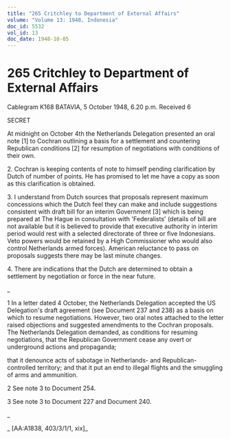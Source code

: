 ```yaml
---
title: "265 Critchley to Department of External Affairs"
volume: "Volume 13: 1948, Indonesia"
doc_id: 5532
vol_id: 13
doc_date: 1948-10-05
---
```


# 265 Critchley to Department of External Affairs

Cablegram K168 BATAVIA, 5 October 1948, 6.20 p.m. Received 6

SECRET

At midnight on October 4th the Netherlands Delegation presented an oral note [1] to Cochran outlining a basis for a settlement and countering Republican conditions [2] for resumption of negotiations with conditions of their own.

2\. Cochran is keeping contents of note to himself pending clarification by Dutch of number of points. He has promised to let me have a copy as soon as this clarification is obtained.

3\. I understand from Dutch sources that proposals represent maximum concessions which the Dutch feel they can make and include suggestions consistent with draft bill for an interim Government [3] which is being prepared at The Hague in consultation with 'Federalists' (details of bill are not available but it is believed to provide that executive authority in interim period would rest with a selected directorate of three or five Indonesians. Veto powers would be retained by a High Commissioner who would also control Netherlands armed forces). American reluctance to pass on proposals suggests there may be last minute changes.

4\. There are indications that the Dutch are determined to obtain a settlement by negotiation or force in the near future.

_

1 In a letter dated 4 October, the Netherlands Delegation accepted the US Delegation's draft agreement (see Document 237 and 238) as a basis on which to resume negotiations. However, two oral notes attached to the letter raised objections and suggested amendments to the Cochran proposals. The Netherlands Delegation demanded, as conditions for resuming negotiations, that the Republican Government cease any overt or underground actions and propaganda;

that it denounce acts of sabotage in Netherlands- and Republican- controlled territory; and that it put an end to illegal flights and the smuggling of arms and ammunition.

2 See note 3 to Document 254.

3 See note 3 to Document 227 and Document 240.

_

_ [AA:A1838, 403/3/1/1, xix]_
